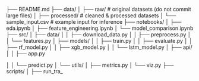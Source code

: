 ├── README.md
├── data/
│   ├── raw/                # original datasets (do not commit large files)
│   ├── processed/          # cleaned & processed datasets
│   └── sample_input.csv    # example input for inference
├── notebooks/
│   ├── eda.ipynb
│   ├── feature_engineering.ipynb
│   └── model_comparison.ipynb
├── src/
│   ├── data/
│   │   ├── download_data.py
│   │   ├── preprocess.py
│   │   └── features.py
│   ├── models/
│   │   ├── train.py
│   │   ├── evaluate.py
│   │   ├── rf_model.py
│   │   ├── xgb_model.py
│   │   └── lstm_model.py
│   ├── api/
│   │   ├── app.py         

│   │   └── predict.py
│   └── utils/
│       ├── metrics.py
│       └── viz.py
├── scripts/
│   ├── run_tra_
